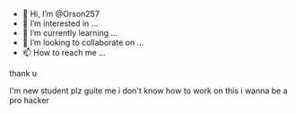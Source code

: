 - 👋 Hi, I’m @Orson257
- 👀 I’m interested in ...
- 🌱 I’m currently learning ...
- 💞️ I’m looking to collaborate on ...
- 📫 How to reach me ...

<!---
Orson257/Orson257 is a ✨ special ✨ repository because its `README.md` (this file) appears on your GitHub profile.
You can click the Preview link to take a look at your changes.
--->thank u
I'm new student 
plz guite me 
i don't know how to work on this 
i wanna be a pro hacker
